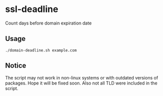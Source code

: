 # ssl-deadline
Count days before domain expiration date

## Usage

```
./domain-deadline.sh example.com
```

## Notice

The script may not work in non-linux systems or with outdated versions of packages. Hope it will be fixed soon.
Also not all TLD were included in the script.
